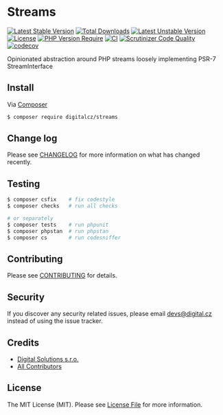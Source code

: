 # Streams

[![Latest Stable Version](http://poser.pugx.org/digitalcz/streams/v)](https://packagist.org/packages/digitalcz/streams) 
[![Total Downloads](http://poser.pugx.org/digitalcz/streams/downloads)](https://packagist.org/packages/digitalcz/streams) 
[![Latest Unstable Version](http://poser.pugx.org/digitalcz/streams/v/unstable)](https://packagist.org/packages/digitalcz/streams) 
[![License](http://poser.pugx.org/digitalcz/streams/license)](https://packagist.org/packages/digitalcz/streams) 
[![PHP Version Require](http://poser.pugx.org/digitalcz/streams/require/php)](https://packagist.org/packages/digitalcz/streams)
[![CI](https://github.com/digitalcz/streams/workflows/CI/badge.svg)](https://github.com/digitalcz/streams/actions)
[![Scrutinizer Code Quality](https://scrutinizer-ci.com/g/digitalcz/streams/badges/quality-score.png?b=0.x)](https://scrutinizer-ci.com/g/digitalcz/streams/?branch=0.x)
[![codecov](https://codecov.io/gh/digitalcz/streams/branch/0.x/graph/badge.svg?token=QzZ5iMNkg3)](https://codecov.io/gh/digitalcz/streams)

Opinionated abstraction around PHP streams loosely implementing PSR-7 StreamInterface

## Install

Via [Composer](https://getcomposer.org/)

```bash
$ composer require digitalcz/streams
```

## Change log

Please see [CHANGELOG](CHANGELOG.md) for more information on what has changed recently.

## Testing

``` bash
$ composer csfix    # fix codestyle
$ composer checks   # run all checks 

# or separately
$ composer tests    # run phpunit
$ composer phpstan  # run phpstan
$ composer cs       # run codesniffer
```

## Contributing

Please see [CONTRIBUTING](CONTRIBUTING.md) for details.

## Security

If you discover any security related issues, please email devs@digital.cz instead of using the issue tracker.

## Credits

- [Digital Solutions s.r.o.][link-author]
- [All Contributors][link-contributors]

## License

The MIT License (MIT). Please see [License File](LICENSE) for more information.

[link-author]: https://github.com/digitalcz
[link-contributors]: ../../contributors
